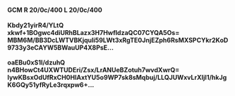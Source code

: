 #### GCM R 20/0c/400 L 20/0c/400
**Kbdy21yirR4/YLtQ**<br/>**xkwf+1BOgwc4diURhBLazx3H7HwfldzaQC07CYQA5Os=**<br/>**MBM6M/BB3DcLWTVBKjquli59LWt3xRgTE0JnjEZph6RsMXSPCYkr2KoD9733y3eCAYW5BWauUP4X8PsE...**<br/><br/>
**oaEBu0xS1l/dzuhQ**<br/>**n4BHowCt4UXWTUDEri/Zsx/LrANUeBZotuh7wvdXwrQ=**<br/>**lywKBsxOdUfRxCH0HlAxtYU5o9WP7sk8sMqbuj/LLQJUWxvLrXIjI1/hkJgK6GQy51yfRyLe3rqxpw6+...**